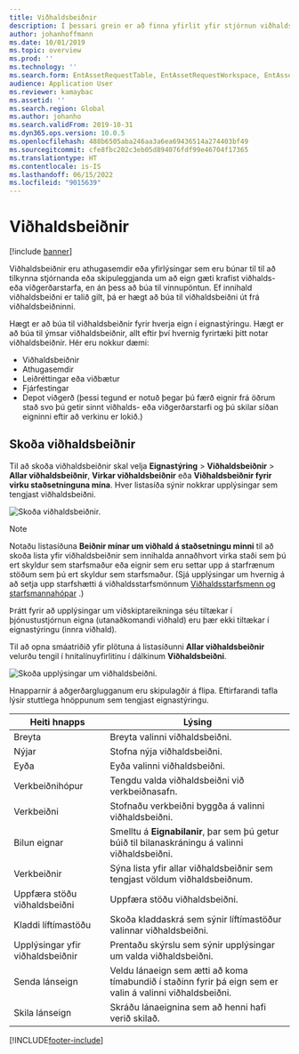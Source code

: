 ```yaml
---
title: Viðhaldsbeiðnir
description: Í þessari grein er að finna yfirlit yfir stjórnun viðhaldsbeiðna í eignastýringu
author: johanhoffmann
ms.date: 10/01/2019
ms.topic: overview
ms.prod: ''
ms.technology: ''
ms.search.form: EntAssetRequestTable, EntAssetRequestWorkspace, EntAssetRequestActivePart, EntAssetRequestWorkOrderActive, EntAssetRequestType, EntAssetRequestTableCreateWO, EntAssetRequestTableLookup, EntAssetRequestTableActivePart, EntAssetMobileRequestDetails
audience: Application User
ms.reviewer: kamaybac
ms.assetid: ''
ms.search.region: Global
ms.author: johanho
ms.search.validFrom: 2019-10-31
ms.dyn365.ops.version: 10.0.5
ms.openlocfilehash: 488b6505aba246aa3a6ea69436514a274403bf49
ms.sourcegitcommit: cfe8fbc202c3eb05d894076fdf99e46704f17365
ms.translationtype: HT
ms.contentlocale: is-IS
ms.lasthandoff: 06/15/2022
ms.locfileid: "9015639"
---
```

# <a name="maintenance-requests"></a>Viðhaldsbeiðnir

[!include [banner](../../includes/banner.md)]

Viðhaldsbeiðnir eru athugasemdir eða yfirlýsingar sem eru búnar til til að tilkynna stjórnanda eða skipuleggjanda um að eign gæti krafist viðhalds- eða viðgerðarstarfa, en án þess að búa til vinnupöntun. Ef innihald viðhaldsbeiðni er talið gilt, þá er hægt að búa til viðhaldsbeiðni út frá viðhaldsbeiðninni.

Hægt er að búa til viðhaldsbeiðnir fyrir hverja eign í eignastýringu. Hægt er að búa til ýmsar viðhaldsbeiðnir, allt eftir því hvernig fyrirtæki þitt notar viðhaldsbeiðnir. Hér eru nokkur dæmi:

- Viðhaldsbeiðnir
- Athugasemdir
- Leiðréttingar eða viðbætur
- Fjárfestingar
- Depot viðgerð (þessi tegund er notuð þegar þú færð eignir frá öðrum stað svo þú getir sinnt viðhalds- eða viðgerðarstarfi og þú skilar síðan eigninni eftir að verkinu er lokið.)

## <a name="view-maintenance-requests"></a>Skoða viðhaldsbeiðnir

Til að skoða viðhaldsbeiðnir skal velja **Eignastýring** \> **Viðhaldsbeiðnir** \> **Allar viðhaldsbeiðnir**, **Virkar viðhaldsbeiðnir** eða **Viðhaldsbeiðnir fyrir virku staðsetninguna mína**. Hver listasíða sýnir nokkrar upplýsingar sem tengjast viðhaldsbeiðni.

![Skoða viðhaldsbeiðnir.](media/01-manage-maintenance-requests.png)

> [!NOTE]
> Notaðu listasíðuna **Beiðnir mínar um viðhald á staðsetningu minni** til að skoða lista yfir viðhaldsbeiðnir sem innihalda annaðhvort virka staði sem þú ert skyldur sem starfsmaður eða eignir sem eru settar upp á starfrænum stöðum sem þú ert skyldur sem starfsmaður. (Sjá upplýsingar um hvernig á að setja upp starfshætti á viðhaldsstarfsmönnum [Viðhaldsstarfsmenn og starfsmannahópar](../setup-for-objects/workers-and-worker-groups.md) .)
> 
> Þrátt fyrir að upplýsingar um viðskiptareikninga séu tiltækar í þjónustustjórnun eigna (utanaðkomandi viðhald) eru þær ekki tiltækar í eignastýringu (innra viðhald).

Til að opna smáatriðið yfir plötuna á listasíðunni **Allar viðhaldsbeiðnir** velurðu tengil í hnitalínuyfirlitinu í dálkinum **Viðhaldsbeiðni**.

![Skoða upplýsingar um viðhaldsbeiðni.](media/02-manage-maintenance-requests.png)

Hnapparnir á aðgerðarglugganum eru skipulagðir á flipa. Eftirfarandi tafla lýsir stuttlega hnöppunum sem tengjast eignastýringu.

| Heiti hnapps                      | Lýsing |
|----------------------------------|-------------|
| Breyta                             | Breyta valinni viðhaldsbeiðni. |
| Nýjar                              | Stofna nýja viðhaldsbeiðni. |
| Eyða                           | Eyða valinni viðhaldsbeiðni. |
| Verkbeiðnihópur                  | Tengdu valda viðhaldsbeiðni við verkbeiðnasafn. |
| Verkbeiðni                       | Stofnaðu verkbeiðni byggða á valinni viðhaldsbeiðni. |
| Bilun eignar                      | Smelltu á **Eignabilanir**, þar sem þú getur búið til bilanaskráningu á valinni viðhaldsbeiðni. |
| Verkbeiðnir                      | Sýna lista yfir allar viðhaldsbeiðnir sem tengjast völdum viðhaldsbeiðnum. |
| Uppfæra stöðu viðhaldsbeiðni | Uppfæra stöðu viðhaldsbeiðni. |
| Kladdi líftímastöðu              | Skoða kladdaskrá sem sýnir líftímastöður valinnar viðhaldsbeiðni. |
| Upplýsingar yfir viðhaldsbeiðnir      | Prentaðu skýrslu sem sýnir upplýsingar um valda viðhaldsbeiðni. |
| Senda lánseign                  | Veldu lánaeign sem ætti að koma tímabundið í staðinn fyrir þá eign sem er valin á valinni viðhaldsbeiðni. |
| Skila lánseign                | Skráðu lánaeignina sem að henni hafi verið skilað. |



[!INCLUDE[footer-include](../../../includes/footer-banner.md)]